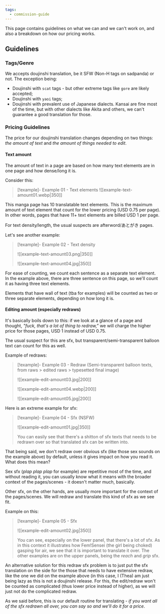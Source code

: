 ```yaml
---
tags:
  - commission-guide
---
```

This page contains guidelines on what we can and we can't work on, and also a breakdown on how our pricing works.

## Guidelines

### Tags/Genre

We accepts doujinshi translation, be it SFW (Non-H tags on sadpanda) or not. The exception being:

- Doujinshi with `scat` tags - but other extreme tags like `gore` are likely accepted;
- Doujinshi with `yaoi` tags;
- Doujinshi with prevalent use of Japanese dialects. Kansai are fine most of the time, but with other dialects like Akita and others, we can't guarantee a good translation for those.

### Pricing Guidelines

The price for our doujinshi translation changes depending on two things: *the amount of text* and *the amount of things needed to edit*.

#### Text amount

The amount of text in a page are based on how many text elements are in one page and how dense/long it is.

Consider this:

> [!example]- Example 01 - Text elements
> ![[example-text-amount01.webp|350]]

This manga page has 10 translatable text elements. This is the maximum amount of text element that count for the lower pricing (USD 0.75 per page). In other words, pages that have 11+ text elements are billed USD 1 per page.

For text density/length, the usual suspects are afterword/あとがき pages.

Let's see another example:

> [!example]- Example 02 - Text density
> 
> ![[example-text-amount03.png|350]]
> 
> ![[example-text-amount04.jpg|350]]

For ease of counting, we count each sentence as a separate text element. In the example above, there are three sentence on this page, so we'll count it as having three text elements.

Elements that have wall of text (tba for examples) will be counted as two or three separate elements, depending on how long it is.

#### Editing amount (especially redraws)

It's basically boils down to this: if we look at a glance of a page and thought, *"fuck, that's a lot of thing to redraw,"* we will charge the higher price for those pages, USD 1 instead of USD 0.75.

The usual suspect for this are sfx, but transparent/semi-transparent balloon text can count for this as well.

Example of redraws:

> [!example]- Example 03 - Redraw (Semi-transparent balloon texts, from raws > edited raws > typesetted final image)
> 
> ![[example-edit-amount03.jpg|200]]
> 
> ![[example-edit-amount04.webp|200]]
> 
> ![[example-edit-amount05.jpg|200]]

Here is an extreme example for sfx:

> [!example]- Example 04 - Sfx (NSFW)
> 
> ![[example-edit-amount01.jpg|350]]
> 
> You can easily see that there's a shitton of sfx texts that needs to be redrawn over so that translated sfx can be written into.

That being said, we don't redraw over obvious sfx (like those sex sounds on the example above) by default, unless it gives impact on how you read it. What does this mean?

Sex sfx (*plap plap plap* for example) are repetitive most of the time, and without reading it, you can usually know what it means with the broader context of the pages/scenes - it doesn't matter much, basically.

Other sfx, on the other hands, are usually more important for the context of the pages/scenes. We will redraw and translate this kind of sfx as we see fit.

Example on this:

> [!example]- Example 05 - Sfx
> 
> ![[example-edit-amount02.jpg|350]]
>
> You can see, especially on the lower panel, that there's a lot of sfx. As in this context it illustrates how Fem!Sensei (the girl being choked) gasping for air, we see that it is important to translate it over. The other examples are on the upper panels, being the *reach* and *grip* sfx.

An alternative solution for this redraw sfx problem is to just put the sfx translation on the side for the those that needs to have extensive redraw, like the one we did on the example above (in this case, I (Thea) am just being lazy as this is not a doujinshi release. For this, the edit/redraw won't be counted as complicated (thus lower price instead of higher), as we will just not do the complicated redraw.

As we said before, this is our default routine for translating - *if you want all of the sfx redrawn all over, you can say so and we'll do it for a price*.